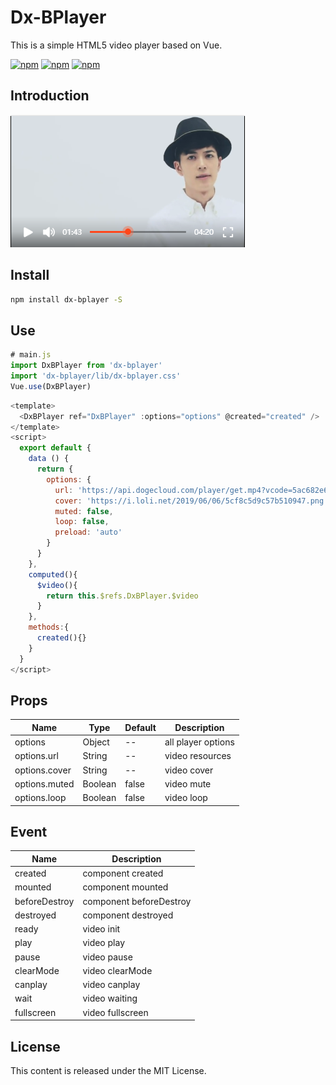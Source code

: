 # Dx-BPlayer

This is a simple HTML5 video player based on Vue.

[![npm](https://img.shields.io/npm/v/dx-player.svg?style=flat-square)](https://www.npmjs.com/package/dx-bplayer)
[![npm](https://img.shields.io/npm/l/dx-bplayer.svg?style=flat-square)](https://github.com/boboyaohuo/dx-bplayer/LICENSE)
[![npm](https://img.shields.io/npm/dt/dx-bplayer.svg?style=flat-square)](https://www.npmjs.com/package/dx-bplayer)

## Introduction

![avatar](https://raw.githubusercontent.com/boboyaohuo/staticFile/master/image/25.png)

## Install

```bash
npm install dx-bplayer -S
```

## Use

```javascript
# main.js
import DxBPlayer from 'dx-bplayer'
import 'dx-bplayer/lib/dx-bplayer.css'
Vue.use(DxBPlayer)
```

```js
<template>
  <DxBPlayer ref="DxBPlayer" :options="options" @created="created" />
</template>
<script>
  export default {
    data () {
      return {
        options: {
          url: 'https://api.dogecloud.com/player/get.mp4?vcode=5ac682e6f8231991&userId=17&ext=.mp4',
          cover: 'https://i.loli.net/2019/06/06/5cf8c5d9c57b510947.png',
          muted: false,
          loop: false,
          preload: 'auto'
        }
      }
    },
    computed(){
      $video(){
        return this.$refs.DxBPlayer.$video
      }
    },
    methods:{
      created(){}
    }
  }
</script>
```

## Props

| Name          | Type    | Default | Description        |
| ------------- | ------- | ------- | ------------------ |
| options       | Object  | --      | all player options |
| options.url   | String  | --      | video resources    |
| options.cover | String  | --      | video cover        |
| options.muted | Boolean | false   | video mute         |
| options.loop  | Boolean | false   | video loop         |

## Event
| Name          | Description             |
| ------------- | ----------------------- |
| created       | component created       |
| mounted       | component mounted       |
| beforeDestroy | component beforeDestroy |
| destroyed     | component destroyed     |
| ready         | video init              |
| play          | video play              |
| pause         | video pause             |
| clearMode     | video clearMode         |
| canplay       | video canplay           |
| wait          | video waiting           |
| fullscreen    | video fullscreen        |

## License

This content is released under the MIT License.
